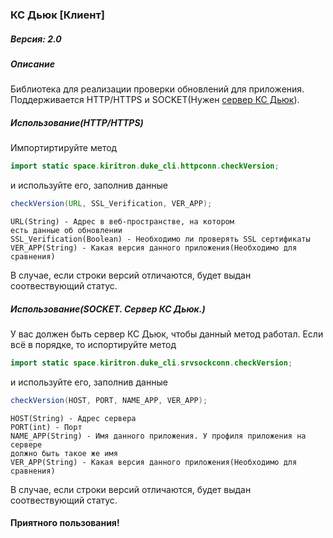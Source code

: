 ### **КС Дьюк [Клиент]**

##### Версия: 2.0
##### Описание
Библиотека для реализации проверки обновлений для приложения.
Поддерживается HTTP/HTTPS и SOCKET(Нужен [сервер КС Дьюк](https://bitbucket.org/kiritron/ks-diuk-server/src/master/)).

##### Использование(HTTP/HTTPS)
Импортиртируйте метод
```java
import static space.kiritron.duke_cli.httpconn.checkVersion;
```
и используйте его, заполнив данные
```java
checkVersion(URL, SSL_Verification, VER_APP);
```
```
URL(String) - Адрес в веб-пространстве, на котором
есть данные об обновлении
SSL_Verification(Boolean) - Необходимо ли проверять SSL сертификаты
VER_APP(String) - Какая версия данного приложения(Необходимо для сравнения)
```
В случае, если строки версий отличаются, будет выдан соотвествующий статус.

##### Использование(SOCKET. Сервер КС Дьюк.)
У вас должен быть сервер КС Дьюк, чтобы данный метод работал.
Если всё в порядке, то испортируйте метод
```java
import static space.kiritron.duke_cli.srvsockconn.checkVersion;
```
и используйте его, заполнив данные
```java
checkVersion(HOST, PORT, NAME_APP, VER_APP);
```
```
HOST(String) - Адрес сервера
PORT(int) - Порт
NAME_APP(String) - Имя данного приложения. У профиля приложения на сервере
должно быть такое же имя
VER_APP(String) - Какая версия данного приложения(Необходимо для сравнения)
```
В случае, если строки версий отличаются, будет выдан соотвествующий статус.

#### Приятного пользования!